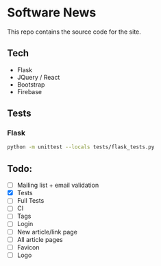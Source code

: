 # Software News
This repo contains the source code for the site.

## Tech
 * Flask
 * JQuery / React
 * Bootstrap
 * Firebase

## Tests
### Flask
```bash
python -m unittest --locals tests/flask_tests.py
```

## Todo:
- [ ] Mailing list + email validation
- [x] Tests
- [ ] Full Tests
- [ ] CI
- [ ] Tags
- [ ] Login
- [ ] New article/link page
- [ ] All article pages
- [ ] Favicon
- [ ] Logo
